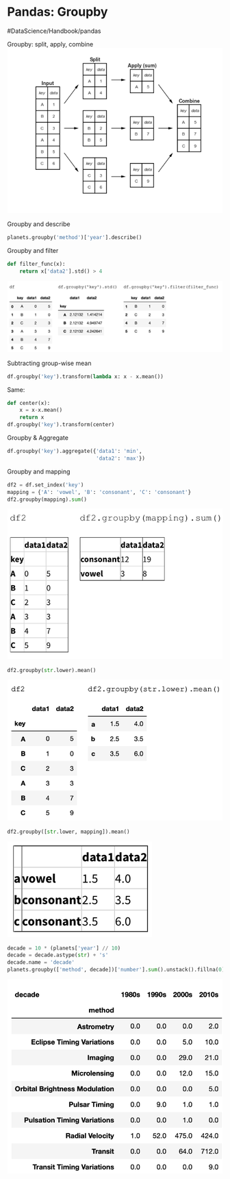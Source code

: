 # Pandas: Groupby
#DataScience/Handbook/pandas


Groupby: split, apply, combine
![](Pandas%20Groupby/unknown.png)

Groupby and describe
```python
planets.groupby('method')['year'].describe()
```


Groupby and filter
```python
def filter_func(x):
    return x['data2'].std() > 4
```
![](Pandas%20Groupby/EF2C1891-2292-4308-AC4E-C8018EBB10BA.png)

Subtracting group-wise mean
```python
df.groupby('key').transform(lambda x: x - x.mean())
```
Same:
```python
def center(x):
    x = x-x.mean()
    return x
df.groupby('key').transform(center)
```

Groupby & Aggregate
```python
df.groupby('key').aggregate({'data1': 'min',
                             'data2': 'max'})
```

Groupby and mapping
```python
df2 = df.set_index('key')
mapping = {'A': 'vowel', 'B': 'consonant', 'C': 'consonant'}
df2.groupby(mapping).sum()
```
![](Pandas%20Groupby/C730F92F-99A9-4A00-B3A4-E761A38726F0.png)

```python
df2.groupby(str.lower).mean()
```
![](Pandas%20Groupby/EFC021CF-E0FF-4CF6-A29C-EEFD93385A6B.png)

```python
df2.groupby([str.lower, mapping]).mean()
```
![](Pandas%20Groupby/D92EE851-5C95-4A9B-B1D7-42F462637F6D.png)


```python
decade = 10 * (planets['year'] // 10)
decade = decade.astype(str) + 's'
decade.name = 'decade'
planets.groupby(['method', decade])['number'].sum().unstack().fillna(0)
```
![](Pandas%20Groupby/A52D3FA9-A19C-411F-8C21-4170E06705D5.png)
